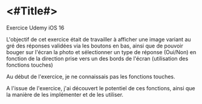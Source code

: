 #  <#Title#>

Exercice Udemy iOS 16


L'objectif de cet exercice était de travailler à afficher une image variant au gré des réponses validées via les boutons en bas, ainsi que de pouvoir bouger sur l'écran la photo et sélectionner un type de réponse (Oui/Non) en fonction de la direction prise vers un des bords de l'écran (utilisation des fonctions touches)

Au début de l'exercice, je ne connaissais pas les fonctions touches.

A l'issue de l'exercice, j'ai découvert le potentiel de ces fonctions, ainsi que la manière de les implémenter et de les utiliser.
